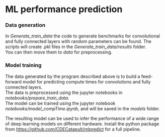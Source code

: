 # ML performance prediction

### Data generation
In *Generate_train_data* the code to generate benchmarks for convolutional and fully connected layers with random parameters can be found. The scripts will create .pkl files in the *Generate_train_data/results* folder.  
You can then move them to *data* for preprocessing.

### Model training
The data generated by the program described above is to build a feed-forward model for predicting compute times for convolutions and fully connected layers.  
The data is preprocessed using the jupyter notebooks in *notebooks/prepare_train_data*.  
The model can be trained using the jupyter notebook *notebooks/model_compTime.ipynb*, and will be saved in the *models* folder.

The resulting model can be used to infer the performance of a wide range of deep learning models on different hardware. Install the python package from https://github.com/CDECatapult/mlpredict for a full pipeline.
